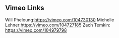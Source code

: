 ## Vimeo Links
Will Pheloung:https://vimeo.com/104730130
Michelle Lehner:https://vimeo.com/104727185
Zach Temkin: https://vimeo.com/104979798
